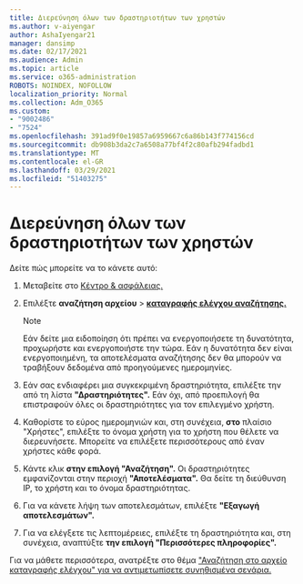```yaml
---
title: Διερεύνηση όλων των δραστηριοτήτων των χρηστών
ms.author: v-aiyengar
author: AshaIyengar21
manager: dansimp
ms.date: 02/17/2021
ms.audience: Admin
ms.topic: article
ms.service: o365-administration
ROBOTS: NOINDEX, NOFOLLOW
localization_priority: Normal
ms.collection: Adm_O365
ms.custom:
- "9002486"
- "7524"
ms.openlocfilehash: 391ad9f0e19857a6959667c6a86b143f774156cd
ms.sourcegitcommit: db908b3da2c7a6508a77bf4f2c80afb294fadbd1
ms.translationtype: MT
ms.contentlocale: el-GR
ms.lasthandoff: 03/29/2021
ms.locfileid: "51403275"
---
```

# <a name="investigate-all-the-users-activities"></a>Διερεύνηση όλων των δραστηριοτήτων των χρηστών

Δείτε πώς μπορείτε να το κάνετε αυτό:

1. Μεταβείτε στο [Κέντρο & ασφάλειας.](https://go.microsoft.com/fwlink/p/?linkid=2077143)
1. Επιλέξτε **αναζήτηση αρχείου**  >  **[καταγραφής ελέγχου αναζήτησης.](https://go.microsoft.com/fwlink/?linkid=2103759)**
    > [!NOTE]
    > Εάν δείτε μια ειδοποίηση ότι πρέπει να ενεργοποιήσετε τη δυνατότητα, προχωρήστε και ενεργοποιήστε την τώρα. Εάν η δυνατότητα δεν είναι ενεργοποιημένη, τα αποτελέσματα αναζήτησης δεν θα μπορούν να τραβήξουν δεδομένα από προηγούμενες ημερομηνίες.

1. Εάν σας ενδιαφέρει μια συγκεκριμένη δραστηριότητα, επιλέξτε την από τη λίστα **"Δραστηριότητες".** Εάν όχι, από προεπιλογή θα επιστραφούν όλες οι δραστηριότητες για τον επιλεγμένο χρήστη.
1. Καθορίστε το εύρος ημερομηνιών και, στη συνέχεια, **στο** πλαίσιο "Χρήστες", επιλέξτε το όνομα χρήστη για το χρήστη που θέλετε να διερευνήσετε. Μπορείτε να επιλέξετε περισσότερους από έναν χρήστες κάθε φορά.
1. Κάντε κλικ **στην επιλογή "Αναζήτηση".** Οι δραστηριότητες εμφανίζονται στην περιοχή **"Αποτελέσματα".** Θα δείτε τη διεύθυνση IP, το χρήστη και το όνομα δραστηριότητας.
1. Για να κάνετε λήψη των αποτελεσμάτων, επιλέξτε **"Εξαγωγή αποτελεσμάτων".**
1. Για να ελέγξετε τις λεπτομέρειες, επιλέξτε τη δραστηριότητα και, στη συνέχεια, αναπτύξτε **την επιλογή "Περισσότερες πληροφορίες".**

Για να μάθετε περισσότερα, ανατρέξτε στο θέμα ["Αναζήτηση στο αρχείο καταγραφής ελέγχου" για να αντιμετωπίσετε συνηθισμένα σενάρια.](https://go.microsoft.com/fwlink/?linkid=2103944)